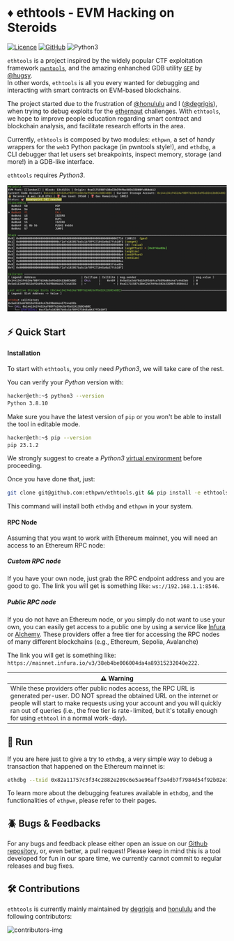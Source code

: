 # ♦ ethtools - EVM Hacking on Steroids #
[![Licence](https://img.shields.io/github/license/Ileriayo/markdown-badges?style=for-the-badge)](https://github.com/ethpwn/ethtools/blob/main/LICENSE)  [![GitHub](https://img.shields.io/badge/github-%23121011.svg?style=for-the-badge&logo=github&logoColor=white)](https://github.com/ethpwn/ethtools)
  ![Python3](https://img.shields.io/badge/python-3670A0?style=for-the-badge&logo=python&logoColor=ffdd54)



`ethtools` is a project inspired by the widely popular CTF exploitation framework [`pwntools`](https://github.com/Gallopsled/pwntools), and the amazing enhanched GDB utility [`GEF`](https://github.com/hugsy/gef/) by [@hugsy](https://github.com/hugsy).  
In other words, `ethtools` is all you every wanted for debugging and interacting with smart contracts on EVM-based blockchains.

The project started due to the frustration of [@honululu](https://twitter.com/dreselli) and I ([@degrigis](https://twitter.com/degrigis)), when trying to debug exploits for the [ethernaut](https://ethernaut.openzeppelin.com/) challenges.
With `ethtools`, we hope to improve people education regarding smart contract and blockchain analysis, and facilitate research efforts in the area.

Currently, `ethtools` is composed by two modules: `ethpwn`, a set of handy wrappers for the `web3` Python package (in pwntools style!), and `ethdbg`, a CLI debugger that let users set breakpoints, inspect memory, storage (and more!) in a GDB-like interface.

`ethtools` requires *Python3*.

![](./imgs/ethdbg.png)

## ⚡️ Quick Start

#### Installation
To start with `ethtools`, you only need *Python3*, we will take care of the rest.

You can verify your *Python* version with:

```bash
hacker@eth:~$ python3 --version
Python 3.8.10
```

Make sure you have the latest version of `pip` or you won't be able to install the tool in editable mode.
```bash
hacker@eth:~$ pip --version
pip 23.1.2
```
We strongly suggest to create a *Python3* [virtual environment](hhttps://opensource.com/article/21/2/python-virtualenvwrapper) before proceeding.

Once you have done that, just:

```bash
git clone git@github.com:ethpwn/ethtools.git && pip install -e ethtools/pwn
```

This command will install both `ethdbg` and `ethpwn` in your system.

#### RPC Node
Assuming that you want to work with Ethereum mainnet,   you will need an access to an Ethereum RPC node:

##### Custom RPC node
If you have your own node, just grab the RPC endpoint address and you are good to go.
The link you will get is something like:
`ws://192.168.1.1:8546`.

##### Public RPC node

If you do not have an Ethereum node, or you simply do not want to use your own, you can easily get access to a public one by using a service like [Infura](https://www.infura.io/) or [Alchemy](https://www.alchemy.com/overviews/rpc-node). 
These providers offer a free tier for accessing the RPC nodes of many different blockchains (e.g., Ethereum, Sepolia, Avalanche)

The link you will get is something like: `https://mainnet.infura.io/v3/38eb4be006004da4a89315232040e222`.

| ⚠️ Warning                               | 
|------------------------------------------|
| While these providers offer public nodes access, the RPC URL is generated per-user. DO NOT spread the obtained URL on the internet or people will start to make requests using your account and you will quickly ran out of queries (i.e., the free tier is rate-limited, but it's totally enough for using `ethtool` in a normal work-day). |


## 🚀 Run

If you are here just to give a try to `ethdbg`, a very simple way to debug a transaction that happened on the Ethereum mainnet is:

```bash
ethdbg --txid 0x82a11757c3f34c2882e209c6e5ae96aff3e4db7f7984d54f92b02e1fed87e834 --node-url https://mainnet.infura.io/v3/38eb4be006004da4a89315232040e222
```

To learn more about the debugging features available in `ethdbg`, and the functionalities of `ethpwn`, please refer to their pages.


## 🪲 Bugs & Feedbacks
For any bugs and feedback please either open an issue on our [Github repository](https://github.com/ethpwn/ethtools), or, even better, a pull request! 
Please keep in mind this is a tool developed for fun in our spare time, we currently cannot commit to regular releases and bug fixes.

## 🛠️ Contributions
`ethtools` is currently mainly maintained by [degrigis](https://github.com/degrigis) and [honululu](https://github.com/Lukas-Dresel) and the following contributors:

![contributors-img](https://contrib.rocks/image?repo=ethpwn/ethtools)
